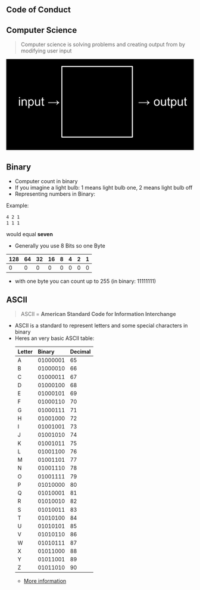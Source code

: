 
## Code of Conduct



## Computer Science

> Computer science is solving problems and
> creating output from by modifying user input


![](input-output.png)


## Binary

- Computer count in binary
- If you imagine a light bulb: 1 means light bulb one, 2 means light bulb off
- Representing numbers in Binary:

Example:
```
4 2 1 
1 1 1
```
would equal **seven**

- Generally you use 8 Bits so one Byte

| 128 | 64  | 32  | 16  | 8   | 4   | 2   | 1   |
| --- | --- | --- | --- | --- | --- | --- | --- |
| 0   | 0   | 0   | 0   | 0   | 0   | 0   | 0   |
- with one byte you can count up to 255 (in binary: 11111111)


## ASCII


> ASCII = **American Standard Code for Information Interchange**

- ASCII is a standard to represent letters and some special characters in binary
- Heres an very basic ASCII table: 
		<table>
  <thead>
    <tr>
      <th>Letter</th>
      <th>Binary</th>
      <th>Decimal</th>
    </tr>
  </thead>
  <tbody>
    <tr><td>A</td><td>01000001</td><td>65</td></tr>
    <tr><td>B</td><td>01000010</td><td>66</td></tr>
    <tr><td>C</td><td>01000011</td><td>67</td></tr>
    <tr><td>D</td><td>01000100</td><td>68</td></tr>
    <tr><td>E</td><td>01000101</td><td>69</td></tr>
    <tr><td>F</td><td>01000110</td><td>70</td></tr>
    <tr><td>G</td><td>01000111</td><td>71</td></tr>
    <tr><td>H</td><td>01001000</td><td>72</td></tr>
    <tr><td>I</td><td>01001001</td><td>73</td></tr>
    <tr><td>J</td><td>01001010</td><td>74</td></tr>
    <tr><td>K</td><td>01001011</td><td>75</td></tr>
    <tr><td>L</td><td>01001100</td><td>76</td></tr>
    <tr><td>M</td><td>01001101</td><td>77</td></tr>
    <tr><td>N</td><td>01001110</td><td>78</td></tr>
    <tr><td>O</td><td>01001111</td><td>79</td></tr>
    <tr><td>P</td><td>01010000</td><td>80</td></tr>
    <tr><td>Q</td><td>01010001</td><td>81</td></tr>
    <tr><td>R</td><td>01010010</td><td>82</td></tr>
    <tr><td>S</td><td>01010011</td><td>83</td></tr>
    <tr><td>T</td><td>01010100</td><td>84</td></tr>
    <tr><td>U</td><td>01010101</td><td>85</td></tr>
    <tr><td>V</td><td>01010110</td><td>86</td></tr>
    <tr><td>W</td><td>01010111</td><td>87</td></tr>
    <tr><td>X</td><td>01011000</td><td>88</td></tr>
    <tr><td>Y</td><td>01011001</td><td>89</td></tr>
    <tr><td>Z</td><td>01011010</td><td>90</td></tr>
  </tbody>
</table>



- [More information](https://en.wikipedia.org/wiki/ASCII)
